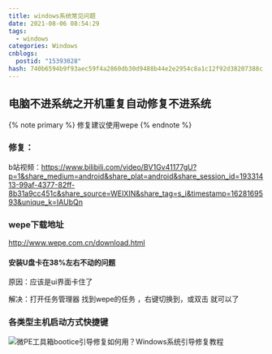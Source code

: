 ```yaml
---
title: windows系统常见问题
date: 2021-08-06 08:54:29
tags:
  - windows
categories: Windows
cnblogs:
  postid: "15393028"
hash: 740b6594b9f93aec59f4a2860db30d9488b44e2e2954c8a1c12f92d38207388c
---
```



## 电脑不进系统之开机重复自动修复不进系统
{% note primary %} 修复建议使用wepe {% endnote %}
### 修复：

b站视频：https://www.bilibili.com/video/BV1Gv41177gU?p=1&share_medium=android&share_plat=android&share_session_id=19331413-99af-4377-82ff-8b31a9cc451c&share_source=WEIXIN&share_tag=s_i&timestamp=1628169593&unique_k=IAUbQn

### wepe下载地址

http://www.wepe.com.cn/download.html

#### 安装U盘卡在38%左右不动的问题

原因：应该是ui界面卡住了

解决：打开任务管理器 找到wepe的任务 ，右键切换到，或双击 就可以了

### 各类型主机启动方式快捷键

![微PE工具箱bootice引导修复如何用？Windows系统引导修复教程](https://gitee.com/bitbw/my-gallery/raw/master/img/%E7%94%B5%E8%84%91%E5%93%81%E7%89%8C%E7%9A%84%E5%BC%80%E6%9C%BA%E7%83%AD%E9%94%AE1-200P31H100463.jpg)
